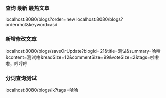### 查询 最新 最热文章
localhost:8080/blogs?order=new
localhost:8080/blogs?order=hot&keyword=asd

### 新增修改文章
localhost:8080/blogs/saveOrUpdate?blogId=21&title=测试&summary=哈哈&content=测试咯&readSize=12&commentSize=99&voteSize=2&tags=啦啦啦，哼哼哼

### 分词查询测试
localhost:8080/blogs/ik?tags=哈哈